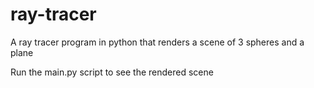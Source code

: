 # ray-tracer
A ray tracer program in python that renders a scene of 3 spheres and a plane

Run the main.py script to see the rendered scene
